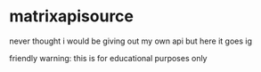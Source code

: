 # matrixapisource
never thought i would be giving out my own api but here it goes ig

friendly warning: this is for educational purposes only
